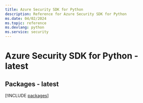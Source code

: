 ```yaml
---
title: Azure Security SDK for Python
description: Reference for Azure Security SDK for Python
ms.date: 04/02/2024
ms.topic: reference
ms.devlang: python
ms.service: security
---
```

# Azure Security SDK for Python - latest
## Packages - latest
[!INCLUDE [packages](security-index.md)]